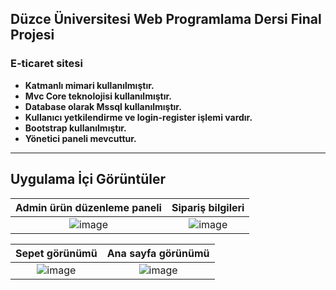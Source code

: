 ## Düzce Üniversitesi Web Programlama Dersi Final Projesi

### E-ticaret sitesi 

* **Katmanlı mimari kullanılmıştır.**
* **Mvc Core teknolojisi kullanılmıştır.**
* **Database olarak Mssql kullanılmıştır.**
* **Kullanıcı yetkilendirme ve login-register işlemi vardır.**
* **Bootstrap kullanılmıştır.**
* **Yönetici paneli mevcuttur.**
-------------------------------------------------------------
## Uygulama İçi Görüntüler

Admin ürün düzenleme paneli            |  Sipariş bilgileri
:-------------------------:|:-------------------------:
![image](https://drive.google.com/uc?export=view&id=1C6zmHG2yQ97HLmNZAASGT0HNUnUIEjkw)  | ![image](https://drive.google.com/uc?export=view&id=1EcP1P_oosFOsh2bG1wv5svypImp4FmzA)
 

 Sepet görünümü            |  Ana sayfa görünümü
:-------------------------:|:-------------------------:
![image](https://drive.google.com/uc?export=view&id=1KFpydckIaA9MGxkXGmzM1ni3tRqKqBCR)  |  ![image](https://drive.google.com/uc?export=view&id=1n8a4Z1RxgeE7q904mMw3yxwG0GtrZq2h)




